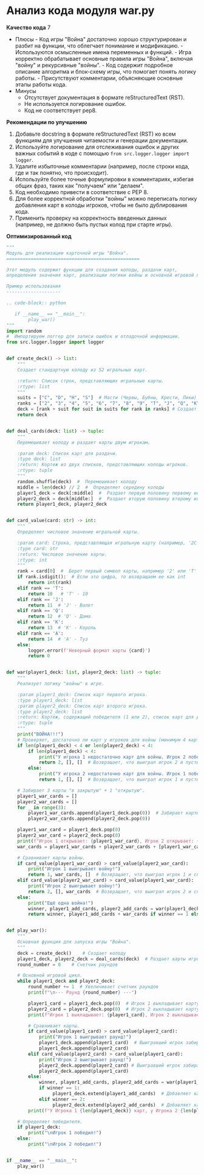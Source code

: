 # Анализ кода модуля war.py

**Качество кода**
    7
-   Плюсы
        - Код игры "Война" достаточно хорошо структурирован и разбит на функции, что облегчает понимание и модификацию.
        - Используются осмысленные имена переменных и функций.
        -  Игра корректно обрабатывает основные правила игры "Война", включая "войну" и рекурсивные "войны".
        -  Код содержит подробное описание алгоритма и блок-схему игры, что помогает понять логику работы.
        -  Присутствуют комментарии, объясняющие основные этапы работы кода.
-   Минусы
    -  Отсутствует документация в формате reStructuredText (RST).
    -  Не используется логирование ошибок.
    -  Код не соответствует pep8.

**Рекомендации по улучшению**
1.  Добавьте docstring в формате reStructuredText (RST) ко всем функциям для улучшения читаемости и генерации документации.
2.  Используйте логирование для отслеживания ошибок и других важных событий в коде с помощью `from src.logger.logger import logger`.
3.  Удалите избыточные комментарии (например, после строки кода, где и так понятно, что происходит).
4.  Используйте более точные формулировки в комментариях, избегая общих фраз, таких как "получаем" или "делаем".
5.  Код необходимо привести в соответствие с PEP 8.
6.  Для более корректной обработки "войны" можно переписать логику добавления карт в колоды игроков, чтобы не было дублирования кода.
7.  Применить проверку на корректность введенных данных (например, не должно быть пустых колод при старте игры).

**Оптимизированный код**
```python
"""
Модуль для реализации карточной игры "Война".
=================================================

Этот модуль содержит функции для создания колоды, раздачи карт,
определения значения карт, реализации логики войны и основной игровой логики.

Пример использования
--------------------

.. code-block:: python

   if __name__ == "__main__":
        play_war()
"""
import random
#  Импортируем логгер для записи ошибок и отладочной информации.
from src.logger.logger import logger


def create_deck() -> list:
    """
    Создает стандартную колоду из 52 игральных карт.

    :return: Список строк, представляющих игральные карты.
    :rtype: list
    """
    suits = ["C", "D", "H", "S"]  # Масти (Червы, Бубны, Крести, Пики)
    ranks = ["2", "3", "4", "5", "6", "7", "8", "9", "T", "J", "Q", "K", "A"]  # Достоинства карт (2-10, Валет, Дама, Король, Туз)
    deck = [rank + suit for suit in suits for rank in ranks] # Создает колоду как список строк (например, '2C' - двойка крести)
    return deck


def deal_cards(deck: list) -> tuple:
    """
    Перемешивает колоду и раздает карты двум игрокам.

    :param deck: Список карт для раздачи.
    :type deck: list
    :return: Кортеж из двух списков, представляющих колоды игроков.
    :rtype: tuple
    """
    random.shuffle(deck)  #  Перемешивает колоду
    middle = len(deck) // 2  #  Определяет середину колоды
    player1_deck = deck[:middle]  #  Раздает первую половину первому игроку
    player2_deck = deck[middle:]  #  Раздает вторую половину второму игроку
    return player1_deck, player2_deck


def card_value(card: str) -> int:
    """
    Определяет числовое значение игральной карты.

    :param card: Строка, представляющая игральную карту (например, '2C', 'AH').
    :type card: str
    :return: Числовое значение карты.
    :rtype: int
    """
    rank = card[0]  #  Берет первый символ карты, например '2' или 'T'
    if rank.isdigit():  # Если это цифра, то возвращаем ее как int
        return int(rank)
    elif rank == 'T':
        return 10   # 'T' - 10
    elif rank == 'J':
        return 11  # 'J' - Валет
    elif rank == 'Q':
        return 12  # 'Q' - Дама
    elif rank == 'K':
        return 13  # 'K' - Король
    elif rank == 'A':
        return 14  # 'A' - Туз
    else:
        logger.error(f'Неверный формат карты {card}')
        return 0


def war(player1_deck: list, player2_deck: list) -> tuple:
    """
    Реализует логику "войны" в игре.

    :param player1_deck: Список карт первого игрока.
    :type player1_deck: list
    :param player2_deck: Список карт второго игрока.
    :type player2_deck: list
    :return: Кортеж, содержащий победителя (1 или 2), список карт для добавления первому игроку и список карт для добавления второму игроку.
    :rtype: tuple
    """
    print("ВОЙНА!!!")
    # Проверяет, достаточно ли карт у игроков для войны (минимум 4 карты у каждого).
    if len(player1_deck) < 4 or len(player2_deck) < 4:
        if len(player1_deck) < 4:
            print("У игрока 1 недостаточно карт для войны. Игрок 2 побеждает!")
            return 2, [], []  # Возвращает, что выиграл игрок 2 и пустые списки для карт
        else:
            print("У игрока 2 недостаточно карт для войны. Игрок 1 побеждает!")
            return 1, [], []  # Возвращает, что выиграл игрок 1 и пустые списки для карт

    # Забирает 3 карты "в закрытую" + 1 "открытую".
    player1_war_cards = []
    player2_war_cards = []
    for _ in range(3):
        player1_war_cards.append(player1_deck.pop(0))  # Забирает карты из начала колоды
        player2_war_cards.append(player2_deck.pop(0))

    player1_war_card = player1_deck.pop(0)
    player2_war_card = player2_deck.pop(0)
    print(f"Игрок 1 открывает: {player1_war_card}, Игрок 2 открывает: {player2_war_card}")
    war_cards = player1_war_cards + player2_war_cards + [player1_war_card, player2_war_card]  # Собирает все карты из войны в один список

    # Сравнивает карты войны.
    if card_value(player1_war_card) > card_value(player2_war_card):
        print("Игрок 1 выигрывает войну!")
        return 1, war_cards, []  # Возвращает, что выиграл игрок 1 и список карт войны
    elif card_value(player2_war_card) > card_value(player1_war_card):
        print("Игрок 2 выигрывает войну!")
        return 2, [], war_cards  # Возвращает, что выиграл игрок 2 и список карт войны
    else:
        print("Ещё одна война!")
        winner, player1_add_cards, player2_add_cards = war(player1_deck, player2_deck)  # Рекурсивно вызывает функцию для следующей войны
        return winner, player1_add_cards + war_cards if winner == 1 else [], player2_add_cards + war_cards if winner == 2 else []


def play_war():
    """
    Основная функция для запуска игры "Война".
    """
    deck = create_deck()    # Создает колоду
    player1_deck, player2_deck = deal_cards(deck)  # Раздает карты игрокам
    round_number = 0    # Счетчик раундов

    # Основной игровой цикл.
    while player1_deck and player2_deck:
        round_number += 1  # Увеличивает счетчик раундов
        print(f"\n--- Раунд {round_number} ---")

        player1_card = player1_deck.pop(0)  # Игрок 1 выкладывает карту
        player2_card = player2_deck.pop(0)  # Игрок 2 выкладывает карту
        print(f"Игрок 1 выкладывает: {player1_card}, Игрок 2 выкладывает: {player2_card}")

        # Сравнивает карты.
        if card_value(player1_card) > card_value(player2_card):
            print("Игрок 1 выигрывает раунд!")
            player1_deck.append(player1_card)  # Выигравший игрок забирает карты в конец своей колоды
            player1_deck.append(player2_card)
        elif card_value(player2_card) > card_value(player1_card):
            print("Игрок 2 выигрывает раунд!")
            player2_deck.append(player2_card) # Выигравший игрок забирает карты в конец своей колоды
            player2_deck.append(player1_card)
        else:
            winner, player1_add_cards, player2_add_cards = war(player1_deck, player2_deck)  # Если карты равны, вызывается функция войны
            if winner == 1:
                 player1_deck.extend(player1_add_cards)  # Добавляет карты в колоду игрока 1
            elif winner == 2:
                 player2_deck.extend(player2_add_cards)  # Добавляет карты в колоду игрока 2
        print(f"У Игрока 1 {len(player1_deck)} карт, у Игрока 2 {len(player2_deck)} карт.")

    # Определяет победителя.
    if player1_deck:
        print("\nИгрок 1 победил!")
    else:
        print("\nИгрок 2 победил!")


if __name__ == "__main__":
    play_war()
```